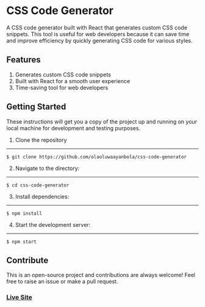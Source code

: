 # CSS Code Generator #
<p>
  A CSS code generator built with React that generates custom CSS code snippets. This tool is useful for web developers because it can save time and improve efficiency by quickly generating CSS code for various styles.
</p>

## Features ##
<ol>
  <li>Generates custom CSS code snippets</li>
  <li>Built with React for a smooth user experience</li>
  <li>Time-saving tool for web developers</li>
</ol>

## Getting Started ##
<p>
  These instructions will get you a copy of the project up and running on your local machine for development and testing purposes.
</p>

1. Clone the repository
---------------------
```
$ git clone https://github.com/olaoluwaayanbola/css-code-generator
```
2. Navigate to the directory:
---------------------
```
$ cd css-code-generator
```
3. Install dependencies:
---------------------
```
$ npm install
 ```
4. Start the development server:
---------------------
```
$ npm start
 ```
 
## Contribute ##
This is an open-source project and contributions are always welcome! Feel free to raise an issue or make a pull request.

### [Live Site](https://https://react-admin-fxx.netlify.app)
